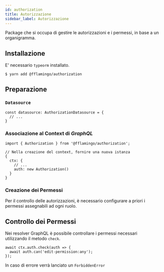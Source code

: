 ```yaml
---
id: authorization
title: Autorizzazione
sidebar_label: Autorizzazione
---
```


Package che si occupa di gestire le autorizzazioni e i permessi, in base a un
organigramma.

## Installazione

E' necessario `typeorm` installato.

```sh
$ yarn add @fflamingo/authorization
```

## Preparazione

### `Datasource`

```tsx
const datasource: AuthorizationDatasource = {
  // ...
}
```

### Associazione al Context di *GraphQL*

```tsx
import { Authorization } from '@fflamingo/authorization';

// Nella creazione del context, fornire una nuova istanza
{
  ctx: {
    // ...
    auth: new Authorization()
  }
}
```

### Creazione dei Permessi

Per il controllo delle autorizzazioni, è necessario configurare a priori i permessi
assegnabili ad ogni ruolo.



## Controllo dei Permessi

Nei resolver GraphQL è possibile controllare i permessi necessari utilizzando il metodo `check`.

```tsx
await ctx.auth.check(auth => {
  await auth.can('edit-permission:any');
});
```

In caso di errore verrà lanciato un `ForbiddenError`
